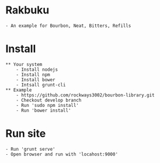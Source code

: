 # Rakbuku
	- An example for Bourbon, Neat, Bitters, Refills
# Install
	** Your system
		- Install nodejs
		- Install npm
		- Install bower
		- Intsall grunt-cli
	** Example 
		- https://github.com/rockways3002/bourbon-library.git
		- Checkout develop branch
		- Run 'sudo npm install'
		- Run 'bower install'
# Run site
	- Run 'grunt serve'
	- Open browser and run with 'locahost:9000'